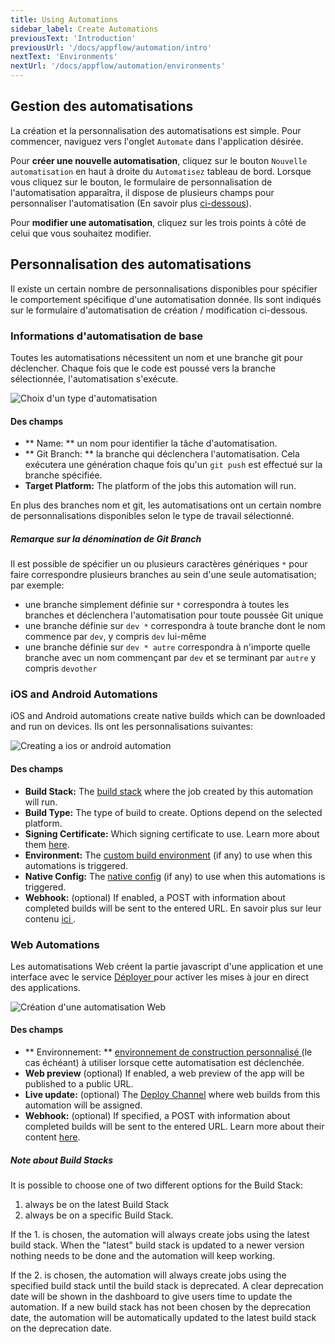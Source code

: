 ```yaml
---
title: Using Automations
sidebar_label: Create Automations
previousText: 'Introduction'
previousUrl: '/docs/appflow/automation/intro'
nextText: 'Environments'
nextUrl: '/docs/appflow/automation/environments'
---
```


## Gestion des automatisations

La création et la personnalisation des automatisations est simple. Pour commencer, naviguez vers l'onglet `Automate` dans l'application désirée.

Pour **créer une nouvelle automatisation**, cliquez sur le bouton `Nouvelle automatisation` en haut à droite du `Automatisez` tableau de bord. Lorsque vous cliquez sur le bouton, le formulaire de personnalisation de l'automatisation apparaîtra, il dispose de plusieurs champs pour personnaliser l'automatisation (En savoir plus [ci-dessous](#customizing-automations)).

Pour **modifier une automatisation**, cliquez sur les trois points à côté de celui que vous souhaitez modifier.

## Personnalisation des automatisations

Il existe un certain nombre de personnalisations disponibles pour spécifier le comportement spécifique d'une automatisation donnée. Ils sont indiqués sur le formulaire d'automatisation de création / modification ci-dessous.

### Informations d'automatisation de base

Toutes les automatisations nécessitent un nom et une branche git pour déclencher. Chaque fois que le code est poussé vers la branche sélectionnée, l'automatisation s'exécute.

![Choix d'un type d'automatisation](/docs/assets/img/appflow/ss-automation-create-type.png)

#### Des champs

* ** Name: ** un nom pour identifier la tâche d'automatisation.
* ** Git Branch: ** la branche qui déclenchera l'automatisation. Cela exécutera une génération chaque fois qu'un ` git push ` est effectué sur la branche spécifiée.
* **Target Platform:** The platform of the jobs this automation will run.

En plus des branches nom et git, les automatisations ont un certain nombre de personnalisations disponibles selon le type de travail sélectionné.

##### Remarque sur la dénomination de Git Branch

Il est possible de spécifier un ou plusieurs caractères génériques ` * ` pour faire correspondre plusieurs branches au sein d'une seule automatisation; par exemple:

* une branche simplement définie sur ` * ` correspondra à toutes les branches et déclenchera l'automatisation pour toute poussée Git unique
* une branche définie sur ` dev * ` correspondra à toute branche dont le nom commence par ` dev `, y compris ` dev ` lui-même
* une branche définie sur ` dev * autre ` correspondra à n'importe quelle branche avec un nom commençant par ` dev ` et se terminant par ` autre ` y compris ` devother `

### iOS and Android Automations

iOS and Android automations create native builds which can be downloaded and run on devices. Ils ont les personnalisations suivantes:

![Creating a ios or android automation](/docs/assets/img/appflow/ss-automation-create-package.png)

#### Des champs

* **Build Stack:** The [build stack](/docs/appflow/build-stacks) where the job created by this automation will run.
* **Build Type:** The type of build to create. Options depend on the selected platform.
* **Signing Certificate:** Which signing certificate to use. Learn more about them [here](/docs/appflow/package/credentials).
* **Environment:** The [custom build environment](/docs/appflow/environments/#custom-environments) (if any) to use when this automations is triggered.
* **Native Config:** The [native config](/docs/appflow/package/intro#native-configs) (if any) to use when this automations is triggered.
* **Webhook:** (optional) If enabled, a POST with information about completed builds will be sent to the entered URL. En savoir plus sur leur contenu [ ici ](/docs/appflow/automation/webhooks).

### Web Automations

Les automatisations Web créent la partie javascript d'une application et une interface avec le service [ Déployer ](/docs/appflow/deploy/intro) pour activer les mises à jour en direct des applications.

![Création d'une automatisation Web](/docs/assets/img/appflow/ss-automation-create-web.png)

#### Des champs

* ** Environnement: ** [ environnement de construction personnalisé ](/docs/appflow/environments/#custom-environments) (le cas échéant) à utiliser lorsque cette automatisation est déclenchée.
* **Web preview** (optional) If enabled, a web preview of the app will be published to a public URL.
* **Live update:** (optional) The [Deploy Channel](/docs/appflow/deploy/channels) where web builds from this automation will be assigned.
* **Webhook:** (optional) If specified, a POST with information about completed builds will be sent to the entered URL. Learn more about their content [here](/docs/appflow/automation/webhooks).

##### Note about Build Stacks

It is possible to choose one of two different options for the Build Stack:

1. always be on the latest Build Stack 
2. always be on a specific Build Stack.

If the 1. is chosen, the automation will always create jobs using the latest build stack. When the "latest" build stack is updated to a newer version nothing needs to be done and the automation will keep working.

If the 2. is chosen, the automation will always create jobs using the specified build stack until the build stack is deprecated. A clear deprecation date will be shown in the dashboard to give users time to update the automation. If a new build stack has not been chosen by the deprecation date, the automation will be automatically updated to the latest build stack on the deprecation date.